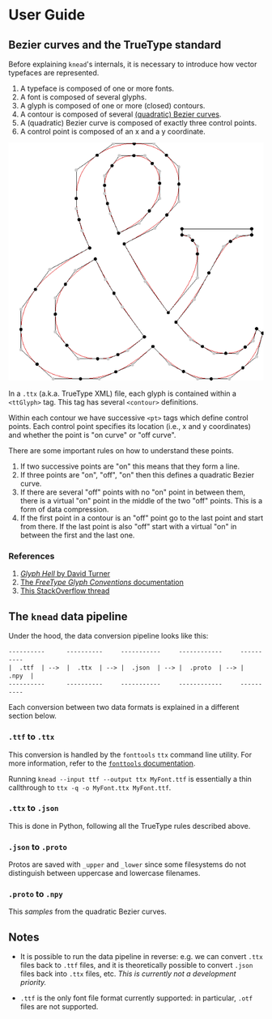 # User Guide

## Bezier curves and the TrueType standard

Before explaining `knead`'s internals, it is necessary to introduce how vector
typefaces are represented.

1. A typeface is composed of one or more fonts.
2. A font is composed of several glyphs.
3. A glyph is composed of one or more (closed) contours.
4. A contour is composed of several [(quadratic) Bezier
   curves](https://en.wikipedia.org/wiki/B%C3%A9zier_curve#Quadratic_B%C3%A9zier_curves).
5. A (quadratic) Bezier curve is composed of exactly three control points.
6. A control point is composed of an x and a y coordinate.

![Ampersand](img/ampersand.png)

In a `.ttx` (a.k.a. TrueType XML) file, each glyph is contained within a
`<ttGlyph>` tag. This tag has several `<contour>` definitions.

Within each contour we have successive `<pt>` tags which define control points.
Each control point specifies its location (i.e., x and y coordinates) and
whether the point is "on curve" or "off curve".

There are some important rules on how to understand these points.

1. If two successive points are "on" this means that they form a line.
2. If three points are "on", "off", "on" then this defines a quadratic Bezier
   curve.
3. If there are several "off" points with no "on" point in between them, there
   is a virtual "on" point in the middle of the two "off" points. This is a form
   of data compression.
4. If the first point in a contour is an "off" point go to the last point and
   start from there. If the last point is also "off" start with a virtual "on"
   in between the first and the last one.

### References

1. [_Glyph Hell_ by David
   Turner](http://chanae.walon.org/pub/ttf/ttf_glyphs.htm)
2. [The _FreeType Glyph Conventions_
   documentation](https://www.freetype.org/freetype2/docs/glyphs/glyphs-6.html)
3. [This StackOverflow
   thread](https://stackoverflow.com/questions/20733790/truetype-fonts-glyph-are-made-of-quadratic-bezier-why-do-more-than-one-consecu)

## The `knead` data pipeline

Under the hood, the data conversion pipeline looks like this:

```
----------      ----------     -----------     ------------     ----------
|  .ttf  | -->  |  .ttx  | --> |  .json  | --> |  .proto  | --> |  .npy  |
----------      ----------     -----------     ------------     ----------
```

Each conversion between two data formats is explained in a different section
below.

### `.ttf` to `.ttx`

This conversion is handled by the `fonttools` `ttx` command line utility. For
more information, refer to the [`fonttools`
documentation](https://github.com/fonttools/fonttools#ttx--from-opentype-and-truetype-to-xml-and-back).

Running `knead --input ttf --output ttx MyFont.ttf` is essentially a thin callthrough to
`ttx -q -o MyFont.ttx MyFont.ttf`.

### `.ttx` to `.json`

This is done in Python, following all the TrueType rules described above.

### `.json` to `.proto`

Protos are saved with `_upper` and `_lower` since some filesystems do not
distinguish between uppercase and lowercase filenames.

### `.proto` to `.npy`

This _samples_ from the quadratic Bezier curves.

## Notes

- It is possible to run the data pipeline in reverse: e.g. we can convert `.ttx`
  files back to `.ttf` files, and it is theoretically possible to convert
  `.json` files back into `.ttx` files, etc. _This is currently not a
  development priority._

- `.ttf` is the only font file format currently supported: in particular, `.otf`
  files are not supported.
